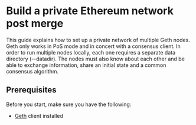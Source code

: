 # Build a private Ethereum network post merge

This guide explains how to set up a private network of multiple Geth nodes. Geth only works in PoS mode and in concert with a consensus client. In order to run multiple nodes locally, each one requires a separate data directory (--datadir). The nodes must also know about each other and be able to exchange information, share an initial state and a common consensus algorithm.

## Prerequisites

Before you start, make sure you have the following:

- [Geth](https://geth.ethereum.org/downloads) client installed
